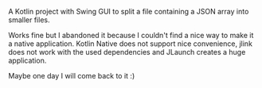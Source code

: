 A Kotlin project with Swing GUI to split a file containing a JSON array into smaller files.

Works fine but I abandoned it because I couldn't find a nice way to make it a native application. Kotlin Native does not support nice convenience, jlink does not work with the used dependencies and JLaunch creates a huge application. 

Maybe one day I will come back to it :)